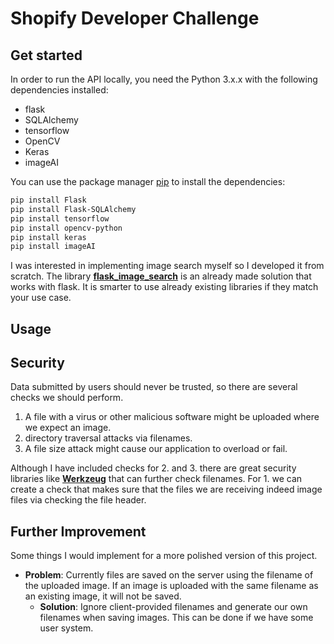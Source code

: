 # Shopify Developer Challenge

## Get started
In order to run the API locally, you need the Python 3.x.x with the following dependencies installed:
* flask
* SQLAlchemy
* tensorflow
* OpenCV
* Keras
* imageAI

You can use the package manager [pip](https://pip.pypa.io/en/stable/) to install the dependencies:

```bash
pip install Flask
pip install Flask-SQLAlchemy
pip install tensorflow
pip install opencv-python
pip install keras
pip install imageAI
```

I was interested in implementing image search myself so I developed it from scratch. The library [**flask_image_search**](https://pypi.org/project/flask-image-search/) is an already made solution that works with flask. It is smarter to use already existing libraries if they match your use case.

## Usage


## Security 
Data submitted by users should never be trusted, so there are several checks we should perform.
1. A file with a virus or other malicious software might be uploaded where we expect an image.
2. directory traversal attacks via filenames.
3. A file size attack might cause our application to overload or fail. 

Although I have included checks for 2. and 3. there are great security libraries like [**Werkzeug**](https://pypi.org/project/Werkzeug/) that can further check filenames. For 1. we can create a check that makes sure that the files we are receiving indeed image files via checking the file header.

## Further Improvement
Some things I would implement for a more polished version of this project.

* **Problem**: Currently files are saved on the server using the filename of the uploaded image. If an image is uploaded with the same filename as an existing image, it will not be saved.
    * **Solution**: Ignore client-provided filenames and generate 
      our own filenames when saving images. This can be done if we 
      have some user system.
